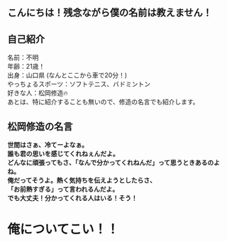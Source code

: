 ## こんにちは！残念ながら僕の名前は教えません！

## 自己紹介
名前：不明  
年齢：21歳！  
出身：山口県  (なんとここから車で20分！)  
やっちょるスポーツ：ソフトテニス、バドミントン  
好きな人：松岡修造🔥  
あとは、特に紹介することも無いので、修造の名言でも紹介します。
## 松岡修造の名言
**世間はさぁ、冷てーよなぁ。**  
**誰も君の思いを感じてくれねぇんだよ。**  
**どんなに頑張ってもさ、「なんで分かってくれねんだ」って思うときあるのよね。**  
**俺だってそうよ。熱く気持ちを伝えようとしたらさ、**  
**「お前熱すぎる」って言われるんだよ。**  
**でも大丈夫！分かってくれる人はいる！そう！**  
# **俺についてこい！！**  

